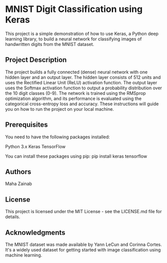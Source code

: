 # MNIST Digit Classification using Keras
This project is a simple demonstration of how to use Keras, a Python deep learning library, to build a neural network for classifying images of handwritten digits from the MNIST dataset.

## Project Description
The project builds a fully connected (dense) neural network with one hidden layer and an output layer. The hidden layer consists of 512 units and uses the Rectified Linear Unit (ReLU) activation function. The output layer uses the Softmax activation function to output a probability distribution over the 10 digit classes (0-9). The network is trained using the RMSprop optimization algorithm, and its performance is evaluated using the categorical cross-entropy loss and accuracy.
These instructions will guide you on how to run the project on your local machine.

## Prerequisites
You need to have the following packages installed:

Python 3.x
Keras
TensorFlow

You can install these packages using pip:
pip install keras tensorflow

## Authors
Maha Zainab

## License
This project is licensed under the MIT License - see the LICENSE.md file for details.

## Acknowledgments
The MNIST dataset was made available by Yann LeCun and Corinna Cortes. It's a widely used dataset for getting started with image classification using machine learning.
